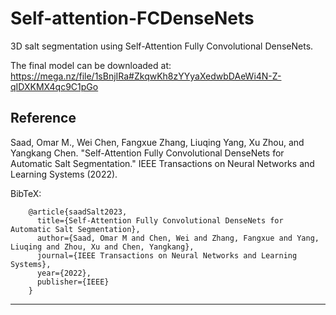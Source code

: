 # Self-attention-FCDenseNets

3D salt segmentation using Self-Attention Fully Convolutional DenseNets.

The final model can be downloaded at:
https://mega.nz/file/1sBnjIRa#ZkqwKh8zYYyaXedwbDAeWi4N-Z-qIDXKMX4qc9C1pGo

## Reference

Saad, Omar M., Wei Chen, Fangxue Zhang, Liuqing Yang, Xu Zhou, and Yangkang Chen. "Self-Attention Fully Convolutional DenseNets for Automatic Salt Segmentation." IEEE Transactions on Neural Networks and Learning Systems (2022).

BibTeX:

        @article{saadSalt2023,
          title={Self-Attention Fully Convolutional DenseNets for Automatic Salt Segmentation},
          author={Saad, Omar M and Chen, Wei and Zhang, Fangxue and Yang, Liuqing and Zhou, Xu and Chen, Yangkang},
          journal={IEEE Transactions on Neural Networks and Learning Systems},
          year={2022},
          publisher={IEEE}
        }
-----------
